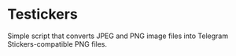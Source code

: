 # Testickers
Simple script that converts JPEG and PNG image files into Telegram Stickers-compatible PNG files.
